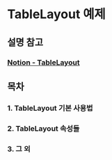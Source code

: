 # TableLayout 예제
## 설명 참고
### <a href="https://spectacled-plastic-a9d.notion.site/TableLayout-01833931ed824b1dab1ac3c0745574e8" target="_blank">Notion - TableLayout</a>

## 목차
### 1. TableLayout 기본 사용법
### 2. TableLayout 속성들
### 3. 그 외
